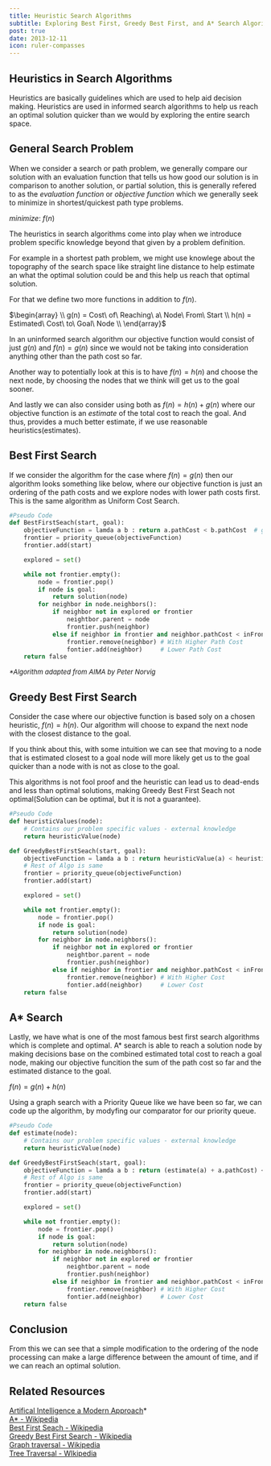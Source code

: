 ```yaml
---
title: Heuristic Search Algorithms
subtitle: Exploring Best First, Greedy Best First, and A* Search Algorithms
post: true
date: 2013-12-11
icon: ruler-compasses
---
```


## Heuristics in Search Algorithms
Heuristics are basically guidelines which are used to help aid
decision making. Heuristics are used in informed search algorithms to help
us reach an optimal solution quicker than we would by exploring the entire 
search space.

## General Search Problem
When we consider a search or path problem, we generally compare our solution
with an evaluation function that tells us how good our solution is in comparison
to another solution, or partial solution, this is generally refered to as the 
*evaluation function* or *objective function* which we generally seek to minimize
in shortest/quickest path type problems.

$minimize:\ f(n)$

The heuristics in search algorithms come into play when we introduce problem 
specific knowledge beyond that given by a problem definition.

For example in a shortest path problem, we might use knowlege about the topography 
of the search space like straight line distance to help estimate an what the 
optimal solution could be and this help us reach that optimal solution.

For that we define two more functions in addition to $f(n)$.

$\begin{array} \\
  g(n) = Cost\ of\ Reaching\ a\ Node\ From\ Start \\
  h(n) = Estimated\ Cost\ to\ Goal\ Node \\
  \end{array}$

In an uninformed search algorithm our objective function would consist of just $g(n)$
and $f(n) = g(n)$ since we would not be taking into consideration anything other than the path cost 
so far.

Another way to potentially look at this is to have $f(n) = h(n)$ and choose the next node, by choosing 
the nodes that we think will get us to the goal sooner.

And lastly we can also consider using both as $f(n) = h(n) + g(n)$ where our objective function is
an *estimate* of the total cost to reach the goal. And thus, provides a much better estimate, if we use 
reasonable heuristics(estimates).

## Best First Search
If we consider the algorithm for the case where $f(n) = g(n)$ then our algorithm looks something like
below, where our objective function is just an ordering of the path costs and we explore nodes with lower 
path costs first. This is the same algorithm as Uniform Cost Search.
````python
#Pseudo Code
def BestFirstSeach(start, goal):
    objectiveFunction = lamda a b : return a.pathCost < b.pathCost  # g(n)
    frontier = priority_queue(objectiveFunction)
    frontier.add(start)

    explored = set()

    while not frontier.empty():
        node = frontier.pop()
        if node is goal:
            return solution(node)
        for neighbor in node.neighbors():
            if neighbor not in explored or frontier
                neightbor.parent = node
                frontier.push(neighbor)
            else if neighbor in frontier and neighbor.pathCost < inFrontier(neighbor).pathCost
                frontier.remove(neighbor) # With Higher Path Cost
                fontier.add(neighbor)     # Lower Path Cost
    return false
````
<span style="font-size:small;">*\*Algorithm adapted from AIMA by Peter Norvig*</span>

## Greedy Best First Search
Consider the case where our objective function is based soly on a chosen heuristic, $f(n) = h(n)$.
Our algorithm will choose to expand the next node with the closest distance to the goal. 

If you think about this, with some intuition we can see that moving to a node that is estimated closest to
a goal node will more likely get us to the goal quicker than a node with is not as close to the goal.

This algorithms is not fool proof and the heuristic can lead us to dead-ends and less than optimal solutions,
making Greedy Best First Seach not optimal(Solution can be optimal, but it is not a guarantee).

````python
#Pseudo Code
def heuristicValues(node):
    # Contains our problem specific values - external knowledge
    return heuristicValue(node)

def GreedyBestFirstSeach(start, goal):
    objectiveFunction = lamda a b : return heuristicValue(a) < heuristicValue(b)  # h(n) 
    # Rest of Algo is same
    frontier = priority_queue(objectiveFunction)
    frontier.add(start)

    explored = set()

    while not frontier.empty():
        node = frontier.pop()
        if node is goal:
            return solution(node)
        for neighbor in node.neighbors():
            if neighbor not in explored or frontier
                neightbor.parent = node
                frontier.push(neighbor)
            else if neighbor in frontier and neighbor.pathCost < inFrontier(neighbor).pathCost
                frontier.remove(neighbor) # With Higher Cost
                fontier.add(neighbor)     # Lower Cost
    return false
````


## A\* Search
Lastly, we have what is one of the most famous best first search algorithms which is complete and 
optimal. A* search is able to reach a solution node by making decisions base on the combined 
estimated total cost to reach a goal node, making our objective funcition the sum of the path cost so far
and the estimated distance to the goal.

$f(n) = g(n) + h(n)$

Using a graph search with a Priority Queue like we have been so far, we can code up the algorithm, by modyfing our 
comparator for our priority queue.

````python
#Pseudo Code
def estimate(node):
    # Contains our problem specific values - external knowledge
    return heuristicValue(node)

def GreedyBestFirstSeach(start, goal):
    objectiveFunction = lamda a b : return (estimate(a) + a.pathCost) < (estimate(b) + a.pathCost)
    # Rest of Algo is same
    frontier = priority_queue(objectiveFunction)
    frontier.add(start)

    explored = set()

    while not frontier.empty():
        node = frontier.pop()
        if node is goal:
            return solution(node)
        for neighbor in node.neighbors():
            if neighbor not in explored or frontier
                neightbor.parent = node
                frontier.push(neighbor)
            else if neighbor in frontier and neighbor.pathCost < inFrontier(neighbor).pathCost
                frontier.remove(neighbor) # With Higher Cost
                fontier.add(neighbor)     # Lower Cost
    return false
````
## Conclusion

From this we can see that a simple modification to the ordering of the node processing can make a 
large difference between the amount of time, and if we can reach an optimal solution.

## Related Resources
[Artifical Intelligence a Modern Approach](http://aima.cs.berkeley.edu/index.html)* <br>
[A* - Wikipedia](http://en.wikipedia.org/wiki/A*_search_algorithm)<br>
[Best First Seach - Wikipedia](http://en.wikipedia.org/wiki/Best-first_search)<br>
[Greedy Best First Search - Wikipedia](http://en.wikipedia.org/wiki/Best-first_search#Greedy_BFS)<br>
[Graph traversal - Wikipedia](http://en.wikipedia.org/wiki/Graph_traversal) <br>
[Tree Traversal - WIkipedia](http://en.wikipedia.org/wiki/Tree_traversal)<br>
